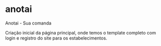 # anotai
Anotai - Sua comanda

Criação inicial da página principal, onde temos o template completo com login e registro do site para os estabelecimentos.
